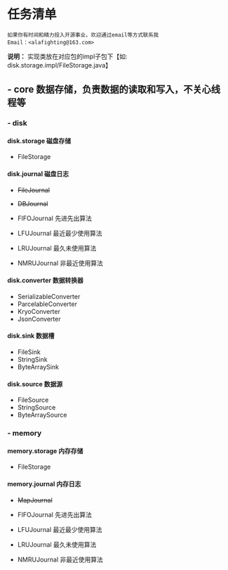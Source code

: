 # 任务清单
    如果你有时间和精力投入开源事业，欢迎通过email等方式联系我
    Email：<alafighting@163.com>

**说明：** 实现类放在对应包的impl子包下【如: disk.storage.impl/FileStorage.java】

## - core    数据存储，负责数据的读取和写入，不关心线程等
### - disk
#### disk.storage       磁盘存储
- FileStorage

#### disk.journal       磁盘日志
- <s>FileJournal</s>
- <s>DBJournal</s>

- FIFOJournal           先进先出算法
- LFUJournal            最近最少使用算法
- LRUJournal            最久未使用算法
- NMRUJournal           非最近使用算法

#### disk.converter     数据转换器
- SerializableConverter
- ParcelableConverter
- KryoConverter
- JsonConverter

#### disk.sink          数据槽
- FileSink
- StringSink
- ByteArraySink

#### disk.source        数据源
- FileSource
- StringSource
- ByteArraySource

### - memory
#### memory.storage     内存存储
- FileStorage

#### memory.journal     内存日志
- <s>MapJournal</s>

- FIFOJournal           先进先出算法
- LFUJournal            最近最少使用算法
- LRUJournal            最久未使用算法
- NMRUJournal           非最近使用算法

